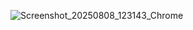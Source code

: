 ![Screenshot_20250808_123143_Chrome](https://github.com/user-attachments/assets/352afbac-0441-4d10-90e7-831e0b095e3d)
